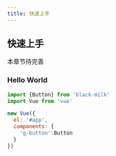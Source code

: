 ```yaml
---
title: 快速上手
---
```


## 快速上手

本章节待完善

### Hello World
```js
import {Button} from 'black-milk'
import Vue from 'vue'

new Vue({
  el: '#app',
  components: {
    'g-button':Button
  }
})
```

